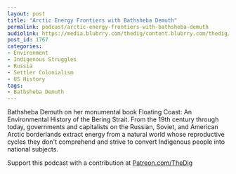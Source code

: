 ```yaml
---
layout: post
title: "Arctic Energy Frontiers with Bathsheba Demuth"
permalink: podcast/arctic-energy-frontiers-with-bathsheba-demuth
audiolink: https://media.blubrry.com/thedig/content.blubrry.com/thedig/The_Dig-EP_274-Demuth.mp3
post_id: 1767
categories: 
- Environment
- Indigenous Struggles
- Russia
- Settler Colonialism
- US History
tags: 
- Bathsheba Demuth
---
```


Bathsheba Demuth on her monumental book 
Floating Coast: An Environmental History of the Bering Strait. From the 19th century through today, governments and capitalists on the Russian, Soviet, and American Arctic borderlands extract energy from a natural world whose reproductive cycles they don't comprehend and strive to convert Indigenous people into national subjects.

Support this podcast with a contribution at 
[Patreon.com/TheDig](http://Patreon.com/TheDig)